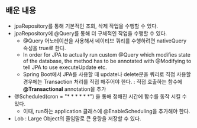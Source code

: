 ## 배운 내용



- jpaRepository를 통해 기본적인 조회, 삭제 작업을 수행할 수 있다.
- jpaRepository에 @Query를 통해 더 구체적인 작업을 수행할 수 있다.
  - @Query 어노테이션을 사용해서 네이티브 쿼리를 수행하려면 nativeQuery 속성을 true로 한다.
  - In order for JPA to actually run custom @Query which modifies state of the database, the method has to be annotated with @Modifying to tell JPA to use executeUpdate etc.
  - Spring Boot에서 JPA를 사용할 때 update나 delete문을 쿼리로 직접 사용할 경우에는 Transaction 처리를 직접 해주어야 한다. : 직접 호출하는 함수에 **@Transactional** annotation을 추가
- @Scheduled(cron = "* * * * * *") 을 통해 정해진 시간에 함수를 동작 시킬 수 있다. 
  - 이때, run하는 application 클래스에 @EnableScheduling을 추가해야 한다.
- Lob : Large Object의 줄임말로 큰 용량을 저장할 수 있다.

